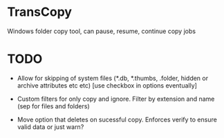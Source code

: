 TransCopy
=========

Windows folder copy tool, can pause, resume, continue copy jobs



TODO
====

- Allow for skipping of system files (*.db, *.thumbs, .folder, hidden or archive attributes etc etc) [use checkbox in options eventually]

- Custom filters for only copy and ignore. Filter by extension and name (sep for files and folders)

- Move option that deletes on sucessful copy. Enforces verify to ensure valid data or just warn?
